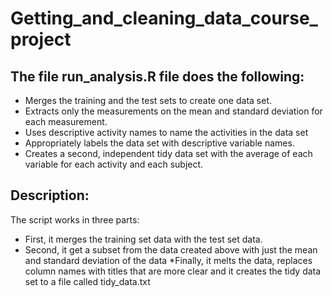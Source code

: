 Getting_and_cleaning_data_course_project
========================================

The file run_analysis.R file does the following:
------------------------------------------------

* Merges the training and the test sets to create one data set.
* Extracts only the measurements on the mean and standard deviation for each measurement. 
* Uses descriptive activity names to name the activities in the data set
* Appropriately labels the data set with descriptive variable names. 
* Creates a second, independent tidy data set with the average of each variable for each activity and each subject. 

Description:
------------

The script works in three parts:

* First, it merges the training set data with the test set data. 
* Second, it get a subset from the data created above with just the mean and standard deviation of the data
*Finally, it melts the data, replaces column names with titles that are more clear and it creates the tidy data set to a file called tidy_data.txt
